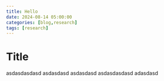 ```yaml
---
title: Hello
date: 2024-08-14 05:00:00
categories: [blog,research]
tags: [research]
---
```


# Title

asdasdasdasd
asdasdasd
asdasdasd
asdasdasdasd
adasdasd
